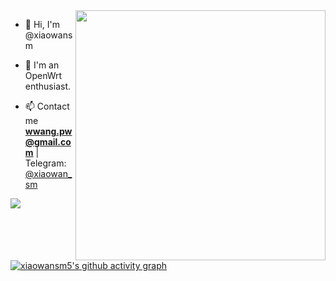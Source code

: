 <img align="right" width="400" src="https://github-readme-stats.vercel.app/api?username=xiaowansm5&theme=buefy&show_icons=true">

- 👋 Hi, I'm @xiaowansm

- 💞️ I'm an OpenWrt enthusiast.

- 📫 Contact me **wwang.pw@gmail.com** | 
Telegram: [@xiaowan_sm](https://t.me/xiaowan_sm)

![](https://cdn.jsdelivr.net/gh/xiaowansm5/xiaowansm5@main/assets/github-contribution-grid-snake.svg)

[![xiaowansm5's github activity graph](https://github.wwangpw.repl.co/graph?username=xiaowansm5&bg_color=211c1f&color=6cf033&line=46c874&point=e70d65&area=true&hide_border=true)](https://github.com/xiaowansm5)




